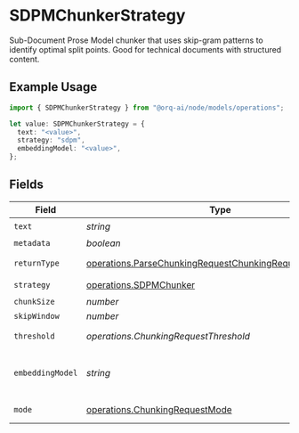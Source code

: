 # SDPMChunkerStrategy

Sub-Document Prose Model chunker that uses skip-gram patterns to identify optimal split points. Good for technical documents with structured content.

## Example Usage

```typescript
import { SDPMChunkerStrategy } from "@orq-ai/node/models/operations";

let value: SDPMChunkerStrategy = {
  text: "<value>",
  strategy: "sdpm",
  embeddingModel: "<value>",
};
```

## Fields

| Field                                                                                                                                | Type                                                                                                                                 | Required                                                                                                                             | Description                                                                                                                          |
| ------------------------------------------------------------------------------------------------------------------------------------ | ------------------------------------------------------------------------------------------------------------------------------------ | ------------------------------------------------------------------------------------------------------------------------------------ | ------------------------------------------------------------------------------------------------------------------------------------ |
| `text`                                                                                                                               | *string*                                                                                                                             | :heavy_check_mark:                                                                                                                   | The text content to be chunked                                                                                                       |
| `metadata`                                                                                                                           | *boolean*                                                                                                                            | :heavy_minus_sign:                                                                                                                   | Whether to include metadata for each chunk                                                                                           |
| `returnType`                                                                                                                         | [operations.ParseChunkingRequestChunkingRequestReturnType](../../models/operations/parsechunkingrequestchunkingrequestreturntype.md) | :heavy_minus_sign:                                                                                                                   | Return format: chunks (with metadata) or texts (plain strings)                                                                       |
| `strategy`                                                                                                                           | [operations.SDPMChunker](../../models/operations/sdpmchunker.md)                                                                     | :heavy_check_mark:                                                                                                                   | N/A                                                                                                                                  |
| `chunkSize`                                                                                                                          | *number*                                                                                                                             | :heavy_minus_sign:                                                                                                                   | Maximum tokens per chunk                                                                                                             |
| `skipWindow`                                                                                                                         | *number*                                                                                                                             | :heavy_minus_sign:                                                                                                                   | Window size for skip-gram patterns                                                                                                   |
| `threshold`                                                                                                                          | *operations.ChunkingRequestThreshold*                                                                                                | :heavy_minus_sign:                                                                                                                   | Similarity threshold for grouping (0-1) or "auto" for automatic detection                                                            |
| `embeddingModel`                                                                                                                     | *string*                                                                                                                             | :heavy_check_mark:                                                                                                                   | Embedding model to use for semantic similarity. (Available embedding models)[https://docs.orq.ai/docs/proxy#embedding-models]        |
| `mode`                                                                                                                               | [operations.ChunkingRequestMode](../../models/operations/chunkingrequestmode.md)                                                     | :heavy_minus_sign:                                                                                                                   | Chunking mode: window-based or sentence-based similarity                                                                             |